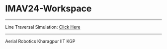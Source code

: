 # IMAV24-Workspace
---

Line Traversal Simulation: [Click Here](https://drive.google.com/file/d/1E3ZE5DMvZ2MKBjU-S0DeRew-Cg0ExH0l/view)
 
---
Aerial Robotics Kharagpur
IIT KGP